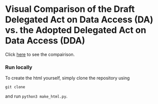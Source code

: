 # Visual Comparison of the Draft Delegated Act on Data Access (DA) vs. the Adopted Delegated Act on Data Access (DDA)
Click [here]() to see the compairison.

### Run locally
To create the html yourself, simply clone the repository using
```
git clone 
```
and run `python3 make_html.py`.
